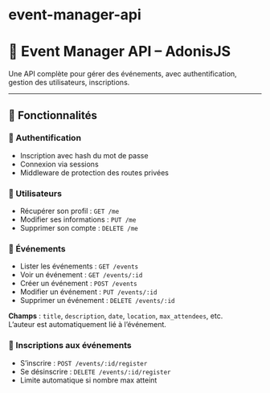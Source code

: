 # event-manager-api

# 🎫 Event Manager API – AdonisJS

Une API complète pour gérer des événements, avec authentification, gestion des utilisateurs, inscriptions.

---

## 🚀 Fonctionnalités

### 🔐 Authentification
- Inscription avec hash du mot de passe
- Connexion via sessions
- Middleware de protection des routes privées

### 👤 Utilisateurs
- Récupérer son profil : `GET /me`
- Modifier ses informations : `PUT /me`
- Supprimer son compte : `DELETE /me`

### 📅 Événements
- Lister les événements : `GET /events`
- Voir un événement : `GET /events/:id`
- Créer un événement : `POST /events`
- Modifier un événement : `PUT /events/:id`
- Supprimer un événement : `DELETE /events/:id`

**Champs** : `title`, `description`, `date`, `location`, `max_attendees`, etc.  
L’auteur est automatiquement lié à l’événement.

### 🧾 Inscriptions aux événements
- S’inscrire : `POST /events/:id/register`
- Se désinscrire : `DELETE /events/:id/register`
- Limite automatique si nombre max atteint
